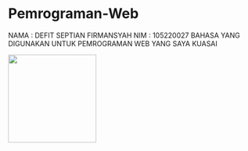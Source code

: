 # Pemrograman-Web

NAMA : DEFIT SEPTIAN FIRMANSYAH
NIM  : 105220027
BAHASA YANG DIGUNAKAN UNTUK PEMROGRAMAN WEB YANG SAYA KUASAI
<p align="left">
<a href="https://github.com/davidseptian1">
<img height="180em" src="https://github-readme-stats-eight-theta.vercel.app/api/top-langs/?username=davidseptian1&layout=compact&langs_count=8&theme=algolia"/>
</a>
</p>

